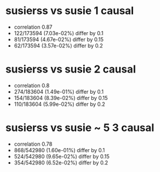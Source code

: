 # susierss vs susie  1 causal

- correlation 0.87
- 122/173594 (7.03e-02%) differ by 0.1
- 81/173594 (4.67e-02%) differ by 0.15
- 62/173594 (3.57e-02%) differ by 0.2


# susierss vs susie  2 causal

- correlation 0.8
- 274/183604 (1.49e-01%) differ by 0.1
- 154/183604 (8.39e-02%) differ by 0.15
- 110/183604 (5.99e-02%) differ by 0.2


# susierss vs susie  ~ 5 3 causal

- correlation 0.78
- 868/542980 (1.60e-01%) differ by 0.1
- 524/542980 (9.65e-02%) differ by 0.15
- 354/542980 (6.52e-02%) differ by 0.2


